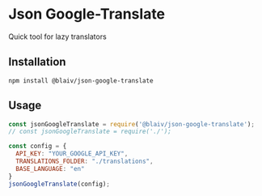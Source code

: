 # Json Google-Translate

Quick tool for lazy translators

## Installation

  `npm install @blaiv/json-google-translate`

## Usage

```javascript
const jsonGoogleTranslate = require('@blaiv/json-google-translate');
// const jsonGoogleTranslate = require('./');

const config = {
  API_KEY: "YOUR_GOOGLE_API_KEY",
  TRANSLATIONS_FOLDER: "./translations",
  BASE_LANGUAGE: "en"
}
jsonGoogleTranslate(config);
```
##

